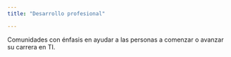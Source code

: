 ```yaml
---
title: "Desarrollo profesional"

---
```


Comunidades con énfasis en ayudar a las personas a comenzar o avanzar su carrera en TI. 
